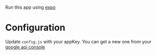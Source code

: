 Run this app using [expo](https://expo.io/@moshfeu/youtube-limit)

# Configuration

Update `config.js` with your appKey. You can get a new one from your [google api console](https://console.developers.google.com/apis/library?authuser=1)
